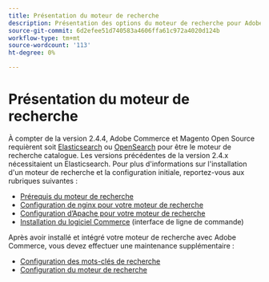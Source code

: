 ```yaml
---
title: Présentation du moteur de recherche
description: Présentation des options du moteur de recherche pour Adobe Commerce et Magento Open Source.
source-git-commit: 6d2efee51d740583a4606ffa61c972a4020d124b
workflow-type: tm+mt
source-wordcount: '113'
ht-degree: 0%

---
```



# Présentation du moteur de recherche

À compter de la version 2.4.4, Adobe Commerce et Magento Open Source requièrent soit [Elasticsearch] ou [OpenSearch] pour être le moteur de recherche catalogue. Les versions précédentes de la version 2.4.x nécessitaient un Elasticsearch. Pour plus d&#39;informations sur l&#39;installation d&#39;un moteur de recherche et la configuration initiale, reportez-vous aux rubriques suivantes :

- [Prérequis du moteur de recherche](../../installation/prerequisites/search-engine/overview.md)
- [Configuration de nginx pour votre moteur de recherche](../../installation/prerequisites/search-engine/configure-nginx.md)
- [Configuration d’Apache pour votre moteur de recherche](../../installation/prerequisites/search-engine/configure-apache.md)
- [Installation du logiciel Commerce](../../installation/composer.md) (interface de ligne de commande)

Après avoir installé et intégré votre moteur de recherche avec Adobe Commerce, vous devez effectuer une maintenance supplémentaire :

- [Configuration des mots-clés de recherche](search-stopwords.md)
- [Configuration du moteur de recherche](configure-search-engine.md)

<!-- Link Definitions -->

[Elasticsearch]: https://www.elastic.co
[OpenSearch]: https://opensearch.org/docs/latest/opensearch/install/index/
